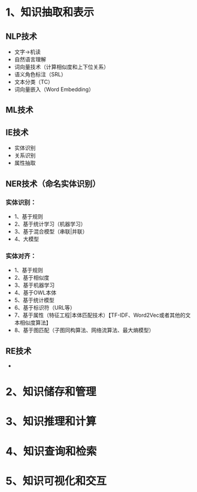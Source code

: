 # 1、知识抽取和表示
## NLP技术
- 文字->机读
- 自然语言理解  
- 词向量技术（计算相似度和上下位关系）
- 语义角色标注（SRL）
- 文本分类（TC）
- 词向量嵌入（Word Embedding）

  


## ML技术


## IE技术
- 实体识别
- 关系识别
- 属性抽取


## NER技术（命名实体识别）
### 实体识别：
- 1、基于规则
- 2、基于统计学习（机器学习）
- 3、基于混合模型（串联|并联）
- 4、大模型
### 实体对齐：
- 1、基于规则
- 2、基于相似度
- 3、基于机器学习
- 4、基于OWL本体
- 5、基于统计模型
- 6、基于标识符（URL等）
- 7、基于属性（特征工程|本体匹配技术）【TF-IDF、Word2Vec或者其他的文本相似度算法】
- 8、基于图匹配（子图同构算法、网络流算法、最大熵模型）

## RE技术
- 

# 2、知识储存和管理
# 3、知识推理和计算
# 4、知识查询和检索
# 5、知识可视化和交互
